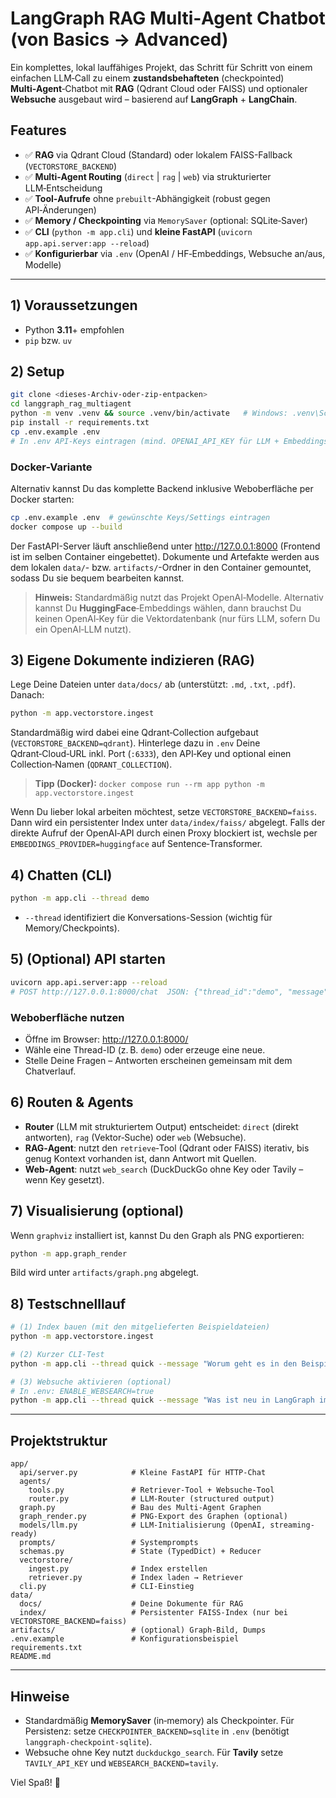 # LangGraph RAG Multi‑Agent Chatbot (von Basics → Advanced)

Ein komplettes, lokal lauffähiges Projekt, das Schritt für Schritt von einem einfachen LLM‑Call
zu einem **zustandsbehafteten** (checkpointed) **Multi‑Agent**‑Chatbot mit **RAG** (Qdrant Cloud oder FAISS) und optionaler **Websuche**
ausgebaut wird – basierend auf **LangGraph** + **LangChain**.

## Features
- ✅ **RAG** via Qdrant Cloud (Standard) oder lokalem FAISS-Fallback (`VECTORSTORE_BACKEND`)
- ✅ **Multi‑Agent Routing** (`direct` | `rag` | `web`) via strukturierter LLM‑Entscheidung
- ✅ **Tool‑Aufrufe** ohne `prebuilt`-Abhängigkeit (robust gegen API‑Änderungen)
- ✅ **Memory / Checkpointing** via `MemorySaver` (optional: SQLite‑Saver)
- ✅ **CLI** (`python -m app.cli`) und **kleine FastAPI** (`uvicorn app.api.server:app --reload`)
- ✅ **Konfigurierbar** via `.env` (OpenAI / HF‑Embeddings, Websuche an/aus, Modelle)

---

## 1) Voraussetzungen
- Python **3.11**+ empfohlen
- `pip` bzw. `uv`

## 2) Setup
```bash
git clone <dieses-Archiv-oder-zip-entpacken>
cd langgraph_rag_multiagent
python -m venv .venv && source .venv/bin/activate   # Windows: .venv\Scripts\activate
pip install -r requirements.txt
cp .env.example .env
# In .env API-Keys eintragen (mind. OPENAI_API_KEY für LLM + Embeddings, falls OpenAI gewählt)
```

### Docker-Variante

Alternativ kannst Du das komplette Backend inklusive Weboberfläche per Docker starten:

```bash
cp .env.example .env  # gewünschte Keys/Settings eintragen
docker compose up --build
```

Der FastAPI-Server läuft anschließend unter http://127.0.0.1:8000 (Frontend ist im selben Container eingebettet).
Dokumente und Artefakte werden aus dem lokalen `data/`- bzw. `artifacts/`-Ordner in den Container gemountet, sodass
Du sie bequem bearbeiten kannst.

> **Hinweis:** Standardmäßig nutzt das Projekt OpenAI‑Modelle. Alternativ kannst Du **HuggingFace**‑Embeddings wählen,
> dann brauchst Du keinen OpenAI‑Key für die Vektordatenbank (nur fürs LLM, sofern Du ein OpenAI‑LLM nutzt).

## 3) Eigene Dokumente indizieren (RAG)
Lege Deine Dateien unter `data/docs/` ab (unterstützt: `.md`, `.txt`, `.pdf`). Danach:
```bash
python -m app.vectorstore.ingest
```
Standardmäßig wird dabei eine Qdrant‑Collection aufgebaut (`VECTORSTORE_BACKEND=qdrant`).
Hinterlege dazu in `.env` Deine Qdrant‑Cloud‑URL inkl. Port (`:6333`), den API‑Key und
optional einen Collection‑Namen (`QDRANT_COLLECTION`).

> **Tipp (Docker):** `docker compose run --rm app python -m app.vectorstore.ingest`

Wenn Du lieber lokal arbeiten möchtest, setze `VECTORSTORE_BACKEND=faiss`. Dann wird ein
persistenter Index unter `data/index/faiss/` abgelegt. Falls der direkte Aufruf der
OpenAI‑API durch einen Proxy blockiert ist, wechsle per `EMBEDDINGS_PROVIDER=huggingface`
auf Sentence‑Transformer.

## 4) Chatten (CLI)
```bash
python -m app.cli --thread demo
```
- `--thread` identifiziert die Konversations-Session (wichtig für Memory/Checkpoints).

## 5) (Optional) API starten
```bash
uvicorn app.api.server:app --reload
# POST http://127.0.0.1:8000/chat  JSON: {"thread_id":"demo", "message":"<Deine Frage>"}
```

### Weboberfläche nutzen
- Öffne im Browser: http://127.0.0.1:8000/
- Wähle eine Thread-ID (z. B. `demo`) oder erzeuge eine neue.
- Stelle Deine Fragen – Antworten erscheinen gemeinsam mit dem Chatverlauf.

## 6) Routen & Agents
- **Router** (LLM mit strukturiertem Output) entscheidet: `direct` (direkt antworten), `rag` (Vektor‑Suche) oder `web` (Websuche).
- **RAG‑Agent**: nutzt den `retrieve`‑Tool (Qdrant oder FAISS) iterativ, bis genug Kontext vorhanden ist, dann Antwort mit Quellen.
- **Web‑Agent**: nutzt `web_search` (DuckDuckGo ohne Key oder Tavily – wenn Key gesetzt).

## 7) Visualisierung (optional)
Wenn `graphviz` installiert ist, kannst Du den Graph als PNG exportieren:
```bash
python -m app.graph_render
```
Bild wird unter `artifacts/graph.png` abgelegt.

## 8) Testschnelllauf
```bash
# (1) Index bauen (mit den mitgelieferten Beispieldateien)
python -m app.vectorstore.ingest

# (2) Kurzer CLI-Test
python -m app.cli --thread quick --message "Worum geht es in den Beispieldokumenten?"

# (3) Websuche aktivieren (optional)
# In .env: ENABLE_WEBSEARCH=true
python -m app.cli --thread quick --message "Was ist neu in LangGraph im Jahr 2025?"
```

---

## Projektstruktur
```
app/
  api/server.py            # Kleine FastAPI für HTTP-Chat
  agents/
    tools.py               # Retriever-Tool + Websuche-Tool
    router.py              # LLM-Router (structured output)
  graph.py                 # Bau des Multi-Agent Graphen
  graph_render.py          # PNG-Export des Graphen (optional)
  models/llm.py            # LLM-Initialisierung (OpenAI, streaming-ready)
  prompts/                 # Systemprompts
  schemas.py               # State (TypedDict) + Reducer
  vectorstore/
    ingest.py              # Index erstellen
    retriever.py           # Index laden → Retriever
  cli.py                   # CLI-Einstieg
data/
  docs/                    # Deine Dokumente für RAG
  index/                   # Persistenter FAISS-Index (nur bei VECTORSTORE_BACKEND=faiss)
artifacts/                 # (optional) Graph-Bild, Dumps
.env.example               # Konfigurationsbeispiel
requirements.txt
README.md
```

---

## Hinweise
- Standardmäßig **MemorySaver** (in‑memory) als Checkpointer. Für Persistenz:
  setze `CHECKPOINTER_BACKEND=sqlite` in `.env` (benötigt `langgraph-checkpoint-sqlite`).
- Websuche ohne Key nutzt `duckduckgo_search`. Für **Tavily** setze `TAVILY_API_KEY` und `WEBSEARCH_BACKEND=tavily`.

Viel Spaß! 🚀
